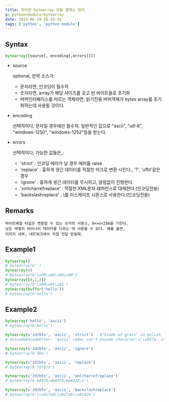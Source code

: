 ```yaml
---
title: 파이썬 bytearray 모듈 클래스 정리
p: python/module/bytearray
date: 2019-06-19 18:55:32
tags: ['python', 'python module']
---
```



## Syntax

```python
bytearray([source[, encoding[,errors]]])
```

- source

    optional, 만약 소스가:
    - 문자라면, 인코딩이 필수적
    - 숫자라면, array가 해당 사이즈를 갖고 빈 바이트들로 초기화
    - 버퍼인터페이스를 따르는 객체라면, 읽기전용 버퍼객체가 bytes array를 초기화하는데 사용될 것이다.
- encoding
    
    선택적이다, 문자일 경우에만 필수적. 일반적인 값으로 "ascii", "utf-8", "windows-1250", "windows-1252"등을 받는다.
- errors

    선택적이다, 가능한 값들은,:
    - 'strict' : 인코딩 에러가 날 경우 에러를 raise
    - 'replace' : 흉하게 생긴 데이터를 적절한 마크로 변환 시킨다., '?', 'uffd'같은경우
    - 'ignore' : 흉하게 생긴 데이터를 무시하고, 알림없이 진행한다.
    - 'xmlcharrefreplace' : 적절한 XML문자 레퍼런스로 대체한다.(인코딩전용)
    - 'backslashreplace' : \를 이스케이프 시퀸스로 사용한다.(인코딩전용)

## Remarks

    바이트배열 타입은 변환할 수 있는 숫자의 시퀸스, 0<=x<256을 가진다.
    낮은 레벨의 바이너리 데이터를 다루는 데 사용될 수 있다. 예를 들면,
    이미지 내부, 네트워크에서 직접 전달 받을때.

## Example1
```python
bytearray()
# bytearray(b'')
bytearray(4)
# bytearray(b'\x00\x00\x00\x00')
bytearray([0,1,2])
# bytearray(b'\x00\x01\x02')
bytearray(buffer('hello'))
# bytearray(b'hello')
```
## Example2

```python
bytearray('hello', 'ascii')
# bytearray(b'hello')

bytearray(u'źdźbło', 'ascii', 'strict')   #’blade of grass’ in polish
# UnicodeEncodeError: 'ascii' codec can't encode character u'\u017a' in position 0: ordinal not in range(128)

bytearray(u'źdźbło', 'ascii', 'ignore')
# bytearray(b'dbo')

bytearray(u'źdźbło', 'ascii', 'replace')
# bytearray(b'?d?b?o')

bytearray(u'źdźbło', 'ascii', 'xmlcharrefreplace')
# bytearray(b'&#378;d&#378;b&#322;o')

bytearray(u'źdźbło', 'ascii', 'backslashreplace')
# bytearray(b'\\u017ad\\u017ab\\u0142o')
```